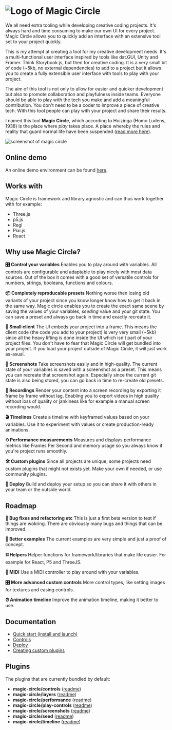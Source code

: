# ![Logo of Magic Circle](https://raw.github.com/dpwoert/magic-circle/develop/docs/assets/logo.png)

We all need extra tooling while developing creative coding projects. It's always hard and time consuming to make our own UI for every project. Magic Circle allows you to quickly add an interface with an extensive tool set to your project quickly.

This is my attempt at creating a tool for my creative development needs. It's a multi-functional user interface inspired by tools like dat.GUI, Unity and Framer. Think Storybook.js, but then for creative coding. It is a very small bit of code (~5kb, no external dependencies) to add to a project but it allows you to create a fully extensible user interface with tools to play with your project.

The aim of this tool is not only to allow for easier and quicker development but also to promote collaboration and playfulness inside teams. Everyone should be able to play with the tech you make and add a meaningful contribution. You don't need to be a coder to improve a piece of creative tech. With this tool people can play with your project and share their results.

I named this tool **Magic Circle**, which according to Huizinga (Homo Ludens, 1938) is the place where _play_ takes place. A place whereby the rules and reality that guard normal life have been suspended ([read more here](https://uxdesign.cc/why-play-can-improve-the-interdisciplinary-collaboration-in-your-team-8d7fd1ce32f8)).

![screenshot of magic circle](https://raw.github.com/dpwoert/magic-circle/develop/docs/assets/screenshot.png)

## Online demo

An online demo environment can be found [here](https://playground.magic-circle.dev/).

## Works with

Magic Circle is framework and library agnostic and can thus work together with for example:

- Three.js
- p5.js
- Regl
- Pixi.js
- React

## Why use Magic Circle?

**🎛 Control your variables** Enables you to play around with variables. All controls are configurable and adaptable to play nicely with most data sources. Out of the box it comes with a good set of versatile controls for numbers, strings, booleans, functions and colours.

**📦 Completely reproducable presets** Nothing worse then losing old variants of your project since you know longer know how to get it back in the same way. Magic circle enables you to create the exact same scene by saving the values of your variables, _seeding_ value and your git state. You can save a preset and always go back in time and exactly recreate it.

**🐥 Small client** The UI embeds your project into a frame. This means the client code
(the code you add to your project) is very very small (~5kb) since all the heavy lifting is done inside the UI which isn't part of your project files. You don't have to fear that Magic Circle will get bundled into your project. If you load your project outside of Magic Circle, it will just work as-asual.

**📸 Screenshots** Take screenshots easily and in high-quality. The current state of your variables is saved with a screenshot as a preset. This means you can recreate that screenshot again. Especially since the current git state is also being stored, you can go back in time to re-create old presets.

**🎥 Recordings** Render your content into a screen recording by exporting it frame by frame without lag. Enabling you to export videos in high quality without loss of quality or jankiness like for example a manual screen recording would.

**🎬 Timelines** Create a timeline with keyframed values based on your variables. Use it to experiment with values or create production-ready animations.

**⏲ Performance measurements** Measures and displays performance metrics like Frames Per Second and memory usage so you always know if you're project runs smoothly.

**🛠 Custom plugins** Since all projects are unique, some projects need custom plugins that might not exists yet. Make your own if needed, or use community plugins.

**🚀 Deploy** Build and deploy your setup so you can share it with others in your team or the outside world.

## Roadmap

**🐞 Bug fixes and refactoring etc** This is just a first beta version to test if things are wokring. There are obviously many bugs and things that can be improved.

**🎪 Better examples** The current examples are very simple and just a proof of concept.

**⛓ Helpers** Helper functions for framework/libraries that make life easier. For example for React, P5 and ThreeJS.

**🎹 MIDI** Use a MIDI controller to play around with your variables.

**🎛 More advanced custom controls** More control types, like setting images for textures and easing controls.

**⏰ Animation timeline** Improve the animation timeline, making it better to use.

## Documentation

- [Quick start (install and launch)](https://github.com/dpwoert/magic-circle/blob/main/docs/01-quick-start.md)
- [Controls](https://github.com/dpwoert/magic-circle/blob/main/docs/02-controls.md)
- [Deploy](https://github.com/dpwoert/magic-circle/blob/main/docs/03-deploy.md)
- [Creating custom plugins](https://github.com/dpwoert/magic-circle/blob/main/docs/04-create-plugins.md)

## Plugins

The plugins that are currently bundled by default:

- **magic-circle/controls** ([readme](https://github.com/dpwoert/magic-circle/tree/master/plugins/controls))
- **magic-circle/layers** ([readme](https://github.com/dpwoert/magic-circle/tree/master/plugins/layers))
- **magic-circle/performance** ([readme](https://github.com/dpwoert/magic-circle/tree/master/plugins/performance))
- **magic-circle/play-controls** ([readme](https://github.com/dpwoert/magic-circle/tree/master/plugins/play-controls))
- **magic-circle/screenshots** ([readme](https://github.com/dpwoert/magic-circle/tree/master/plugins/screenshots))
- **magic-circle/seed** ([readme](https://github.com/dpwoert/magic-circle/tree/master/plugins/seed))
- **magic-circle/timeline** ([readme](https://github.com/dpwoert/magic-circle/tree/master/plugins/timeline))
